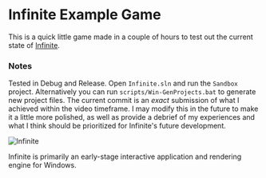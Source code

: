 # Infinite Example Game

This is a quick little game made in a couple of hours to test out the current state of [Infinite](https://github.com/Yousazoe/Infinite).



### Notes

Tested in Debug and Release. Open `Infinite.sln` and run the `Sandbox` project. Alternatively you can run `scripts/Win-GenProjects.bat` to generate new project files. The current commit is an *exact* submission of what I achieved within the video timeframe. I may modify this in the future to make it a little more polished, as well as provide a debrief of my experiences and what I think should be prioritized for Infinite's future development.

![Infinite](https://cdn.jsdelivr.net/gh/Yousazoe/picgo-repo/img/68747470733a2f2f63646e2e6a7364656c6976722e6e65742f67682f596f7573617a6f652f706963676f2d7265706f2f696d672f496e66696e6974654c6f676f2e706e67)

Infinite is primarily an early-stage interactive application and rendering engine for Windows.

